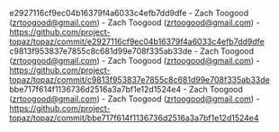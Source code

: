 e2927116cf9ec04b16379f4a6033c4efb7dd9dfe - Zach Toogood (zrtoogood@gmail.com) - Zach Toogood (zrtoogood@gmail.com) - https://github.com/project-topaz/topaz/commit/e2927116cf9ec04b16379f4a6033c4efb7dd9dfe
c9813f953837e7855c8c681d99e708f335ab33de - Zach Toogood (zrtoogood@gmail.com) - Zach Toogood (zrtoogood@gmail.com) - https://github.com/project-topaz/topaz/commit/c9813f953837e7855c8c681d99e708f335ab33de
bbe717f614f1136736d2516a3a7bf1e12d1524e4 - Zach Toogood (zrtoogood@gmail.com) - Zach Toogood (zrtoogood@gmail.com) - https://github.com/project-topaz/topaz/commit/bbe717f614f1136736d2516a3a7bf1e12d1524e4
